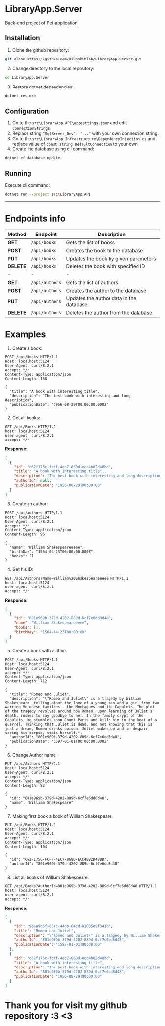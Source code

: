 # LibraryApp.Server
Back-end project of Pet-application

## Installation
1. Clone the github repository:
```bash
git clone https://github.com/HikashiMlbb/LibraryApp.Server.git
```
2. Change directory to the local repository:
```bash
cd LibraryApp.Server
```
3. Restore dotnet dependencies:
```bash
dotnet restore
```
## Configuration
1. Go to the `src\LibraryApp.API\appsettings.json` and edit `ConnectionStrings`
2. Replace string `"SqlServer_Dev": "..."` with your own connection string.
3. Go to the `src\LibraryApp.Infrastructure\DependencyInjection.cs` and replace value of `const string DefaultConnection` to your own.
4. Create the database using cli command:
```bash
dotnet ef database update
```
## Running
Execute cli command:
```bash
dotnet run --project src\LibraryApp.API
```
***
# Endpoints info
|**Method**|**Endpoint**|**Description**           |
|----------|------------|---------------           |
|**GET**   |`/api/books`|  Gets the list of books |
|**POST**  |`/api/books`|  Creates the book to the database |
|**PUT**   |`/api/books`|  Updates the book by given parameters |
|**DELETE**|`/api/books`|  Deletes the book with specified ID |
|-|-|-|
|**GET**   |`/api/authors`|  Gets the list of authors |
|**POST**  |`/api/authors`|  Creates the author to the database |
|**PUT**   |`/api/authors`|  Updates the author data in the database |
|**DELETE**|`/api/authors`|  Deletes the author from the database |

# Examples
1. Create a book:
```http
POST /api/Books HTTP/1.1
Host: localhost:5124
User-Agent: curl/8.2.1
accept: */*
Content-Type: application/json
Content-Length: 168

{
  "title": "A book with interesting title",
  "description": "The best book with interesting and long description",
  "publicationDate": "1956-08-29T00:00:00.000Z"
}
```

2. Get all books:
```http
GET /api/Books HTTP/1.1
host: localhost:5124
user-agent: curl/8.2.1
accept: */*
```
**Response**:
```json
[
  {
    "id": "c62f175c-fcff-4ec7-868d-ecc4b82d48bd",
    "title": "A book with interesting title",
    "description": "The best book with interesting and long description",
    "authorId": null,
    "publicationDate": "1956-08-29T00:00:00"
  }
]
```

3. Create an author:
```http
POST /api/Authors HTTP/1.1
Host: localhost:5124
User-Agent: curl/8.2.1
accept: */*
Content-Type: application/json
Content-Length: 96

{
  "name": "William Shakespeareeeee",
  "birthDay": "1564-04-23T00:00:00.000Z",
  "books": []
}
```

4. Get his ID:
```http
GET /api/Authors?Name=William%20Shakespeareeeee HTTP/1.1
host: localhost:5124
user-agent: curl/8.2.1
accept: */*
```
**Response**:
```json
[
  {
    "id": "801e969b-379d-4202-889d-6cf7e6dd8d48",
    "name": "William Shakespeareeeee",
    "books": [],
    "birthDay": "1564-04-23T00:00:00"
  }
]
```

5. Create a book with author:
```http
POST /api/Books HTTP/1.1
Host: localhost:5124
User-Agent: curl/8.2.1
accept: */*
Content-Type: application/json
Content-Length: 712

{
  "title": "Romeo and Juliet",
  "description": "\"Romeo and Juliet\" is a tragedy by William Shakespeare, telling about the love of a young man and a girl from two warring Veronese families — the Montagues and the Capulets. The plot of the tragedy revolves around how Romeo, upon learning of Juliet's death, rushes to say goodbye to her. In the family crypt of the Capulets, he stumbles upon Count Paris and kills him in the heat of a quarrel. Thinking that Juliet is dead, and not knowing that this is just a dream, Romeo drinks poison. Juliet wakes up and in despair, seeing his corpse, stabs herself.",
  "authorId": "801e969b-379d-4202-889d-6cf7e6dd8d48",
  "publicationDate": "1597-01-01T00:00:00.000Z"
}
```

6. Change Author name:
```http
PUT /api/Authors HTTP/1.1
Host: localhost:5124
User-Agent: curl/8.2.1
accept: */*
Content-Type: application/json
Content-Length: 83

{
  "id": "801e969b-379d-4202-889d-6cf7e6dd8d48",
  "name": "William Shakespeare"
}
```

7. Making first book a book of William Shakespeare:
```http
PUT /api/Books HTTP/1.1
Host: localhost:5124
User-Agent: curl/8.2.1
accept: */*
Content-Type: application/json
Content-Length: 104

{
  "id": "C62F175C-FCFF-4EC7-868D-ECC4B82D48BD",
  "authorId": "801e969b-379d-4202-889d-6cf7e6dd8d48"
}
```

8. List all books of William Shakespeare:
```http
GET /api/Books?AuthorId=801e969b-379d-4202-889d-6cf7e6dd8d48 HTTP/1.1
host: localhost:5124
user-agent: curl/8.2.1
accept: */*
```
**Response**:
```json
[
  {
    "id": "9eaa9d5f-65cc-44db-84cd-81835e9f341b",
    "title": "Romeo and Juliet",
    "description": "\"Romeo and Juliet\" is a tragedy by William Shakespeare, telling about the love of a young man and a girl from two warring Veronese families — the Montagues and the Capulets. The plot of the tragedy revolves around how Romeo, upon learning of Juliet's death, rushes to say goodbye to her. In the family crypt of the Capulets, he stumbles upon Count Paris and kills him in the heat of a quarrel. Thinking that Juliet is dead, and not knowing that this is just a dream, Romeo drinks poison. Juliet wakes up and in despair, seeing his corpse, stabs herself.",
    "authorId": "801e969b-379d-4202-889d-6cf7e6dd8d48",
    "publicationDate": "1597-01-01T00:00:00"
  },
  {
    "id": "c62f175c-fcff-4ec7-868d-ecc4b82d48bd",
    "title": "A book with interesting title",
    "description": "The best book with interesting and long description",
    "authorId": "801e969b-379d-4202-889d-6cf7e6dd8d48",
    "publicationDate": "1956-08-29T00:00:00"
  }
]
```

# Thank you for visit my github repository :3 <3
